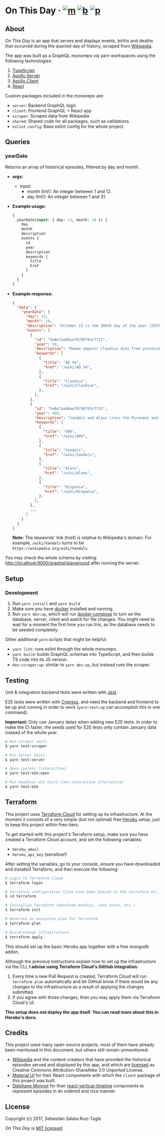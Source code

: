 <!-- markdownlint-configure-file { "MD013": { "line_length": 100 } } -->

# On This Day &middot; [![m][mit-bdg]][mit] [![b][build-bdg]][build] [![p][prettier-bdg]][prettier]

## About

_On This Day_ is an app that serves and displays events, births and deaths that occurred during the
queried day of history, scraped from [Wikipedia](https://www.wikipedia.org/).

The app was built as a GraphQL monorepo via yarn workspaces using the following technologies:

1. [TypeScript](https://www.typescriptlang.org/)
2. [Apollo Server](https://www.apollographql.com/docs/apollo-server/)
3. [Apollo Client](https://www.apollographql.com/docs/react/)
4. [React](https://facebook.github.io/react/)

Custom packages included in the monorepo are:

- `server`: Backend GraphQL logic
- `client`: Frontend GraphQL + React app
- `scraper`: Scrapes data from Wikipedia
- `shared`: Shared code for all packages, such as validations
- `eslint-config`: Base eslint config for the whole project

## Queries

### yearDate

Returns an array of historical episodes, filtered by day and month.

- **args:**

  - input:
    - month (Int!): An integer between 1 and 12.
    - day (Int!): An integer between 1 and 31.

- **Example usage:**

  ```graphql
  {
    yearDate(input: { day: 13, month: 10 }) {
      day
      month
      description
      events {
        id
        year
        description
        keywords {
          title
          href
        }
      }
    }
  }
  ```

- **Example response:**

  ```json
  {
    "data": {
      "yearDate": {
        "day": 13,
        "month": 10,
        "description": "October 13 is the 286th day of the year (287th in leap years) in the [...]",
        "events": [
          {
            "id": "5e8e7aa06ae7679b783cff22",
            "year": 54,
            "description": "Roman emperor Claudius dies from poisoning under mysterious circumstances.",
            "keywords": [
              {
                "title": "AD 54",
                "href": "/wiki/AD_54",
              },
              {
                "title": "Claudius",
                "href": "/wiki/Claudius",
              },
            ],
          },
          {
            "id": "5e8e7aa06ae7679b783cff25",
            "year": 409,
            "description": "Vandals and Alans cross the Pyrenees and appear in Hispania.",
            "keywords": [
              {
                "title": "409",
                "href": "/wiki/409",
              },
              {
                "title": "Vandals",
                "href": "/wiki/Vandals",
              },
              {
                "title": "Alans",
                "href": "/wiki/Alans",
              },
              {
                "title": "Hispania",
                "href": "/wiki/Hispania",
              },
            ],
          },
          ...
        ]
      }
    }
  }
  ```

  **Note:** The keywords' link (href) is relative to Wikipedia's domain. For example, `/wiki/Vandals`
  turns to be `https://wikipedia.org/wiki/Vandals`.

You may check the whole schema by visiting <http://localhost:9000/graphql/playground> after running
the server.

## Setup

### Development

1. Run `yarn install` and `yarn build`
2. Make sure you have [docker][docker] installed and running.
3. Run `yarn dev:up`, which will run [docker-compose][docker-compose] to turn on the database,
   server, client and watch for file changes. You might need to wait for a moment the first time you
   run this, as the database needs to be seeded completely.

Other additional `yarn` scripts that might be helpful:

- `yarn lint`: runs eslint through the whole monorepo.
- `yarn build`: builds GraphQL schemas into TypeScript, and then builds TS code into its JS version.
- `dev:scraper:up`: similar to `yarn dev:up`, but instead runs the scraper.

## Testing

Unit & integration backend tests were written with [Jest][jest].

E2E tests were written with [Cypress][cypress], and need the backend and frontend to be up and
running in order to work (`yarn:test:up` can accomplish this in one command).

**Important:** Only use January dates when adding new E2E tests. In order to make the CI faster, the
seeds used for E2E tests only contain January data instead of the whole year.

```sh
# Run scraper tests
$ yarn test:scraper

# Run server tests
$ yarn test:server

# Open cypress (interactive)
$ yarn test:e2e:open

# Run headless e2e tests (non-interactive alternative)
$ yarn test:e2e
```

## Terraform

This project uses [Terraform Cloud][terraform] for setting up its infrastructure. At the moment it
consists of a very simple (but not optimal) free [Heroku][heroku] setup, just to keep this project
within free-tiers.

To get started with this project's Terraform setup, make sure you have created a Terraform Cloud
account, and set the following variables:

- `heroku_email`
- `heroku_api_key` (sensitive!)

After setting the variables, go to your console, ensure you have downloaded and installed Terraform,
and then execute the following:

```sh
# Login to Terraform Cloud
$ terraform login

# Terraform configuration files have been placed in the terraform dir, so we cd into it
$ cd terraform

# Initialize Terraform (download modules, load state, etc.)
$ terraform init

# Generate an execution plan for Terraform
$ terraform plan

# Build/change infrastructure
$ terraform apply
```

This should set up the basic Heroku app together with a free mongodb addon.

Although the previous instructions explain how to set up the infrastructure via the CLI, **I advise
using Terraform Cloud's GitHub integration**:

1. Every time a new Pull Request is created, Terraform Cloud will run `terraform plan` automatically
   and let GitHub know if there would be any changes to the infrastructure as a result of applying
   the changes submitted.
2. If you agree with those changes, then you may apply them via Terraform Cloud's UI.

**This setup does not deploy the app itself. You can read more about this in Heroku's docs.**

## Credits

This project used many open-source projects, most of them have already been mentioned in this
document, but others still remain unmentioned:

- [Wikipedia][wikipedia] and the content-creators that have provided the historical episodes served
  and displayed by this app, and which are [licensed][cc-share-alike] as Creative Commons
  Attribution-ShareAlike 3.0 Unported License.
- [Material UI][material-ui] for their React components with which the `client` package of this
  project was built.
- [Stéphane Monnot][stephane-monnot] for their [react-vertical-timeline][react-vertical-timeline]
  components to represent episodes in an ordered and nice manner.

## License

Copyright (c) 2017, Sebastián Salata Ruiz-Tagle

_On This Day_ is [MIT licensed](./LICENSE).

[mit]: https://opensource.org/licenses/MIT
[mit-bdg]: https://img.shields.io/badge/License-MIT-blue.svg
[build]: https://circleci.com/gh/sasalatart/on-this-day
[build-bdg]: https://circleci.com/gh/sasalatart/on-this-day.svg?style=svg
[docker]: https://www.docker.com/
[docker-compose]: https://docs.docker.com/compose/
[prettier]: https://github.com/prettier/prettier
[prettier-bdg]: https://img.shields.io/badge/code_style-prettier-ff69b4.svg?style=flat-square
[jest]: https://jestjs.io/
[cypress]: https://www.cypress.io/
[terraform]: https://www.terraform.io/
[heroku]: https://www.heroku.com/
[wikipedia]: https://www.wikipedia.org/
[cc-share-alike]: https://creativecommons.org/licenses/by-sa/3.0/
[material-ui]: https://material-ui.com/
[stephane-monnot]: https://github.com/stephane-monnot
[react-vertical-timeline]: https://github.com/stephane-monnot/react-vertical-timeline
